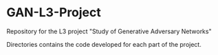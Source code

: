 # GAN-L3-Project
Repository for the L3 project "Study of Generative Adversary Networks"

Directories contains the code developed for each part of the project.

